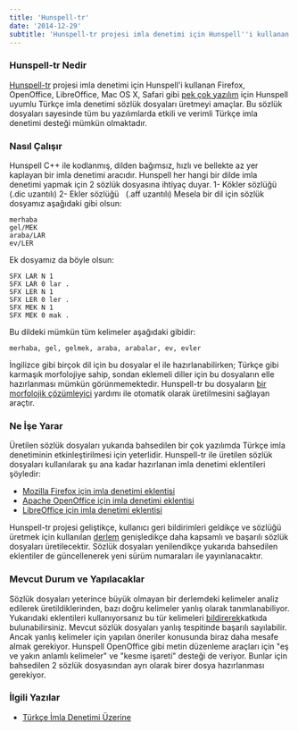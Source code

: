 ```yaml
---
title: 'Hunspell-tr'
date: '2014-12-29'
subtitle: 'Hunspell-tr projesi imla denetimi için Hunspell''i kullanan Firefox, OpenOffice, LibreOffice, Mac OS X, Safari gibi pek çok yazılım için Hunspell uyumlu Türkçe imla denetimi sözlük dosyaları üretmeyi amaçlar.'
---
```


### Hunspell-tr Nedir

[Hunspell-tr](https://github.com/hrzafer/hunspell-tr) projesi imla denetimi için Hunspell'i kullanan Firefox, OpenOffice, LibreOffice, Mac OS X, Safari gibi [pek çok yazılım](http://en.wikipedia.org/wiki/Hunspell#Uses) için Hunspell uyumlu Türkçe imla denetimi sözlük dosyaları üretmeyi amaçlar. Bu sözlük dosyaları sayesinde tüm bu yazılımlarda etkili ve verimli Türkçe imla denetimi desteği mümkün olmaktadır.

### Nasıl Çalışır

Hunspell C++ ile kodlanmış, dilden bağımsız, hızlı ve bellekte az yer kaplayan bir imla denetimi aracıdır. Hunspell her hangi bir dilde imla denetimi yapmak için 2 sözlük dosyasına ihtiyaç duyar. 1- Kökler sözlüğü (.dic uzantılı) 2- Ekler sözlüğü   (.aff uzantılı) Mesela bir dil için sözlük dosyamız aşağıdaki gibi olsun:

``` 
merhaba
gel/MEK
araba/LAR
ev/LER
```

Ek dosyamız da böyle olsun:

```
SFX LAR N 1
SFX LAR 0 lar .
SFX LER N 1
SFX LER 0 ler .
SFX MEK N 1
SFX MEK 0 mak .
```

Bu dildeki mümkün tüm kelimeler aşağıdaki gibidir:

```
merhaba, gel, gelmek, araba, arabalar, ev, evler
```

İngilizce gibi birçok dil için bu dosyalar el ile hazırlanabilirken; Türkçe gibi karmaşık morfolojiye sahip, sondan eklemeli diller için bu dosyaların elle hazırlanması mümkün görünmemektedir. Hunspell-tr bu dosyaların [bir morfolojik çözümleyici](https://github.com/hrzafer/nuve) yardımı ile otomatik olarak üretilmesini sağlayan araçtır.

### Ne İşe Yarar

Üretilen sözlük dosyaları yukarıda bahsedilen bir çok yazılımda Türkçe imla denetiminin etkinleştirilmesi için yeterlidir. Hunspell-tr ile üretilen sözlük dosyaları kullanılarak şu ana kadar hazırlanan imla denetimi eklentileri şöyledir:

* [Mozilla Firefox için imla denetimi eklentisi](https://addons.mozilla.org/en-US/firefox/addon/t%C3%BCrk%C3%A7e-imla-denetimi/)
* [Apache OpenOffice için imla denetimi eklentisi](http://extensions.openoffice.org/en/project/turkish-spellcheck-dictionary)
* [LibreOffice için imla denetimi eklentisi](http://extensions.libreoffice.org/extension-center/turkish-spellcheck-dictionary)

Hunspell-tr projesi geliştikçe, kullanıcı geri bildirimleri geldikçe ve sözlüğü üretmek için kullanılan [derlem](http://tr.wiktionary.org/wiki/derlem) genişledikçe daha kapsamlı ve başarılı sözlük dosyaları üretilecektir. Sözlük dosyaları yenilendikçe yukarıda bahsedilen eklentiler de güncellenerek yeni sürüm numaraları ile yayınlanacaktır.

### Mevcut Durum ve Yapılacaklar

Sözlük dosyaları yeterince büyük olmayan bir derlemdeki kelimeler analiz edilerek üretildiklerinden, bazı doğru kelimeler yanlış olarak tanımlanabiliyor. Yukarıdaki eklentileri kullanıyorsanız bu tür kelimeleri [bildirerek](/iletisim)katkıda bulunabilirsiniz. Mevcut sözlük dosyaları yanlış tespitinde başarılı sayılabilir. Ancak yanlış kelimeler için yapılan öneriler konusunda biraz daha mesafe almak gerekiyor. Hunspell OpenOffice gibi metin düzenleme araçları için "eş ve yakın anlamlı kelimeler" ve "kesme işareti" desteği de veriyor. Bunlar için bahsedilen 2 sözlük dosyasından ayrı olarak birer dosya hazırlanması gerekiyor.

### İlgili Yazılar

- [Türkçe İmla Denetimi Üzerine](/turkce-imla-denetimi-uzerine)